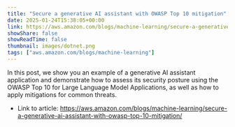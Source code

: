 ```yaml
---
title: "Secure a generative AI assistant with OWASP Top 10 mitigation"
date: 2025-01-24T15:38:05+00:00
link: https://aws.amazon.com/blogs/machine-learning/secure-a-generative-ai-assistant-with-owasp-top-10-mitigation/
showShare: false
showReadTime: false
thumbnail: images/dotnet.png
tags: ["aws.amazon.com/blogs/machine-learning"]
---
```

In this post, we show you an example of a generative AI assistant application and demonstrate how to assess its security posture using the OWASP Top 10 for Large Language Model Applications, as well as how to apply mitigations for common threats.

- Link to article: https://aws.amazon.com/blogs/machine-learning/secure-a-generative-ai-assistant-with-owasp-top-10-mitigation/